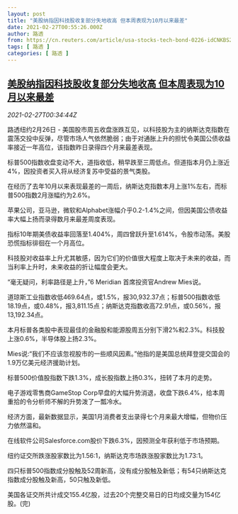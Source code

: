 ```yaml
---
layout: post
title: "美股纳指因科技股收复部分失地收高 但本周表现为10月以来最差"
date: 2021-02-27T00:55:26.000Z
author: 路透
from: https://cn.reuters.com/article/usa-stocks-tech-bond-0226-idCNKBS2AR00N
tags: [ 路透 ]
categories: [ 路透 ]
---
```

<!--1614387326000-->
[美股纳指因科技股收复部分失地收高 但本周表现为10月以来最差](https://cn.reuters.com/article/usa-stocks-tech-bond-0226-idCNKBS2AR00N)
------

<div>
<div><i>2021-02-27T00:34:44Z</i></div><p>路透纽约2月26日 - 美国股市周五收盘涨跌互见，以科技股为主的纳斯达克指数在震荡交投中反弹，尽管市场人气依然脆弱；由于对通胀上升的担忧令美国公债收益率接近一年高位，该指数昨日录得四个月来最差表现。</p><p>标普500指数收盘变动不大，道指收低，稍早跌至三周低点。但道指本月仍上涨近4%，因投资者买入将从经济复苏中受益的景气类股。</p><p>在经历了去年10月以来表现最差的一周后，纳斯达克指数本月上涨1%左右，而标普500指数2月涨幅约为2.6%。</p><p>苹果公司，亚马逊，微软和Alphabet涨幅介乎0.2-1.4%之间，但因美国公债收益率大幅上扬而录得数月来最差周度表现。</p><p>指标10年期美债收益率回落至1.404%，周四曾跃升至1.614%，令股市动荡。美股恐慌指标徘徊在一个月高位。</p><p>科技股对收益率上升尤其敏感，因为它们的价值很大程度上取决于未来的收益，而当利率上升时，未来收益的折让幅度会更大。</p><p>“毫无疑问，利率路径是上升，”6 Meridian 首席投资官Andrew Mies说。</p><p>道琼斯工业指数收低469.64点，或1.5%，报30,932.37点；标普500指数收低18.19点，或0.48%，报3,811.15点；纳斯达克指数收高72.91点，或0.56%，报13,192.34点。</p><p>本月标普各类股中表现最佳的金融股和能源股周五分别下滑2%和2.3%。科技股上涨0.6%，半导体股上扬2.3%。</p><p>Mies说:“我们不应该忽视股市的一些顺风因素。”他指的是美国总统拜登提交国会的1.9万亿美元经济援助计划。</p><p>标普500价值股指数下跌1.3%，成长股指数上扬0.3%，扭转了本月的走势。</p><p>电子游戏零售商GameStop Corp早盘的大幅升势消退，收盘下跌6.4%，给本周重拾的令分析师不解的升势泼了一瓢冷水。</p><p>经济方面，最新数据显示，美国1月消费者支出录得七个月来最大增幅，但物价压力依然温和。</p><p>在线软件公司Salesforce.com股价下跌6.3%，因预测全年获利低于市场预期。</p><p>纽约证交所跌涨股家数比为1.56:1，纳斯达克市场跌涨股家数比为1.73:1。</p><p>四只标普500指数成分股触及52周新高，没有成分股触及新低；有54只纳斯达克指数成分股触及新高，50只触及新低。</p><p>美国各证交所共计成交155.4亿股，过去20个完整交易日的日均成交量为154亿股。(完)</p>
</div>
